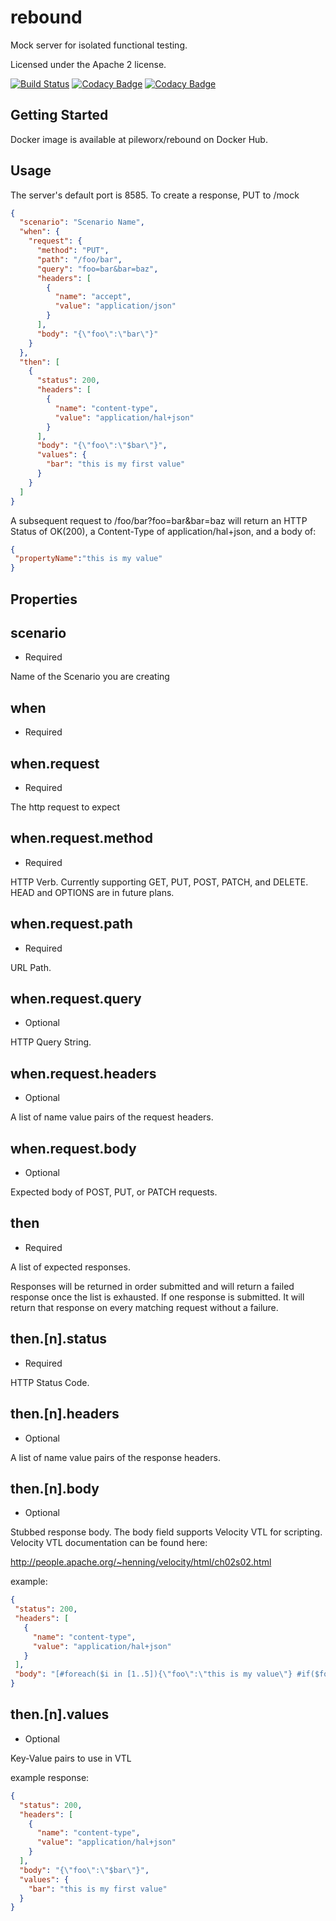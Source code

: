 rebound
=======

Mock server for isolated functional testing.

Licensed under the Apache 2 license.

[![Build Status](https://travis-ci.org/pileworx/rebound.svg?branch=develop)](https://travis-ci.org/pileworx/rebound)
[![Codacy Badge](https://api.codacy.com/project/badge/Grade/fe73be17d3544f06b27911470214e3e6)](https://www.codacy.com/app/marcuslange/rebound?utm_source=github.com&amp;utm_medium=referral&amp;utm_content=pileworx/rebound&amp;utm_campaign=Badge_Grade)
[![Codacy Badge](https://api.codacy.com/project/badge/Coverage/fe73be17d3544f06b27911470214e3e6)](https://www.codacy.com/app/marcuslange/rebound?utm_source=github.com&utm_medium=referral&utm_content=pileworx/rebound&utm_campaign=Badge_Coverage)

Getting Started
---------------

Docker image is available at pileworx/rebound on Docker Hub.

Usage
-----
The server's default port is 8585.
To create a response, PUT to /mock
```json
{
  "scenario": "Scenario Name",
  "when": {
    "request": {
      "method": "PUT",
      "path": "/foo/bar",
      "query": "foo=bar&bar=baz",
      "headers": [
        {
          "name": "accept",
          "value": "application/json"
        }
      ],
      "body": "{\"foo\":\"bar\"}"
    }
  },
  "then": [
    {
      "status": 200,
      "headers": [
        {
          "name": "content-type",
          "value": "application/hal+json"
        }
      ],
      "body": "{\"foo\":\"$bar\"}",
      "values": {
        "bar": "this is my first value"
      }
    }
  ]
}
 ```

A subsequent request to /foo/bar?foo=bar&bar=baz will return an HTTP Status of OK(200), a Content-Type of application/hal+json, and a body of:
 ```json
{
  "propertyName":"this is my value"
}
 ```
Properties
----------

scenario
--------
-   Required

Name of the Scenario you are creating

when
------
-   Required

when.request
------------
-   Required

The http request to expect

when.request.method
-------------------
-   Required
 
HTTP Verb. Currently supporting GET, PUT, POST, PATCH, and DELETE. HEAD and OPTIONS are in future plans.
 
when.request.path
-----------------
-   Required
 
URL Path.
  
when.request.query
------------------
-   Optional
 
HTTP Query String.

when.request.headers
--------------------
-   Optional
 
A list of name value pairs of the request headers.

when.request.body
--------------------
-   Optional
 
Expected body of POST, PUT, or PATCH requests.

then
----
- Required

A list of expected responses.

Responses will be returned in order submitted and will return a failed response once the list is exhausted. 
If one response is submitted. It will return that response on every matching request without a failure.

then.[n].status
------
-   Required
 
HTTP Status Code.

then.[n].headers
--------------------
-   Optional
 
A list of name value pairs of the response headers.
 
then.[n].body
--------
-   Optional
 
Stubbed response body. The body field supports Velocity VTL for scripting. Velocity VTL documentation can be found here: 
 
<http://people.apache.org/~henning/velocity/html/ch02s02.html>
 
example:
 ```json
{
  "status": 200,
  "headers": [
    {
      "name": "content-type",
      "value": "application/hal+json"
    }
  ],
  "body": "[#foreach($i in [1..5]){\"foo\":\"this is my value\"} #if($foreach.count != 5), #end #end]"
}
```
 
then.[n].values
------
-   Optional

Key-Value pairs to use in VTL

example response:

```json
{
  "status": 200,
  "headers": [
    {
      "name": "content-type",
      "value": "application/hal+json"
    }
  ],
  "body": "{\"foo\":\"$bar\"}",
  "values": {
    "bar": "this is my first value"
  }
}
```
